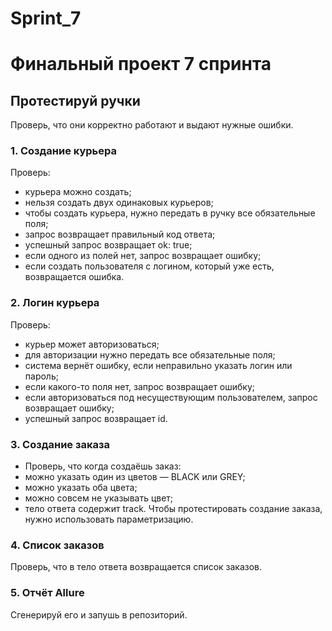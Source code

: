 ﻿# Sprint_7
# Финальный проект 7 спринта

## Протестируй ручки
Проверь, что они корректно работают и выдают нужные ошибки.
### 1. Создание курьера
Проверь:
- курьера можно создать;
- нельзя создать двух одинаковых курьеров;
- чтобы создать курьера, нужно передать в ручку все обязательные поля;
- запрос возвращает правильный код ответа;
- успешный запрос возвращает ok: true;
- если одного из полей нет, запрос возвращает ошибку;
- если создать пользователя с логином, который уже есть, возвращается ошибка.
### 2. Логин курьера
Проверь:
- курьер может авторизоваться;
- для авторизации нужно передать все обязательные поля;
- система вернёт ошибку, если неправильно указать логин или пароль;
- если какого-то поля нет, запрос возвращает ошибку;
- если авторизоваться под несуществующим пользователем, запрос возвращает ошибку;
- успешный запрос возвращает id.
### 3. Создание заказа
- Проверь, что когда создаёшь заказ:
- можно указать один из цветов — BLACK или GREY;
- можно указать оба цвета;
- можно совсем не указывать цвет;
- тело ответа содержит track.
Чтобы протестировать создание заказа, нужно использовать параметризацию.
### 4. Список заказов
Проверь, что в тело ответа возвращается список заказов.
### 5. Отчёт Allure
Сгенерируй его и запушь в репозиторий.